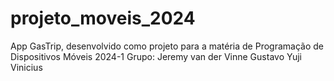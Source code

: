 # projeto_moveis_2024
App GasTrip,  desenvolvido como projeto para a matéria de Programação de Dispositivos Móveis 2024-1
Grupo:
Jeremy van der Vinne
Gustavo Yuji
Vinicius

